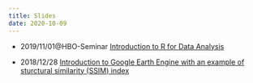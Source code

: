 ```yaml
---
title: Slides
date: 2020-10-09
---
```


- 2019/11/01@HBO-Seminar [Introduction to R for Data Analysis](/slides/intro2r.html)

- 2018/12/28 [Introduction to Google Earth Engine with an example of sturctural similarity (SSIM) index](/slides/intro2gee.html)
